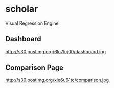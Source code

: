 # scholar
Visual Regression Engine

## Dashboard
http://s30.postimg.org/6lu7luj00/dashboard.jpg

## Comparison Page
http://s30.postimg.org/xie6u61tc/comparison.jpg

